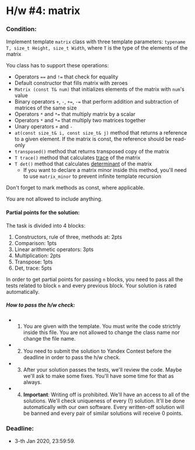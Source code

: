 # H/w #4: matrix

### Condition:
Implement template `matrix` class with three template parameters:
`typename T, size_t Height, size_t Width`, where `T` is the type of the elements
of the matrix

You class has to support these operations:
- Operators `==` and `!=` that check for equality
- Default constructor that fills matrix with zeroes
- `Matrix (const T& num)` that initializes elements of 
  the matrix with `num`'s value
- Binary operators `+`, `-`, `+=`, `-=` that perform addition and subtraction of 
  matrices of the same size
- Operators `*` and `*=` that multiply matrix by a scalar
- Operators `*` and `*=` that multiply two matrices together
- Unary operators `+` and `-`
- `at(const size_t& i, const size_t& j)` method that returns a reference 
  to a given element. If the matrix is const, the reference should be read-only
- `transposed()` method that returns transposed copy of the matrix
- `T trace()` method that calculates [trace](https://en.wikipedia.org/wiki/Trace_(linear_algebra)) 
  of the matrix
- `T det()` method that calculates [determinant](https://en.wikipedia.org/wiki/Determinant) 
  of the matrix
  - If you want to declare a matrix minor inside this method, 
    you'll need to use `matrix_minor` to prevent infinite template recursion

Don't forget to mark methods as const, where applicable.

You are not allowed to include anything.

#### Partial points for the solution:
The task is divided into 4 blocks:

1. Constructors, rule of three, methods at: 2pts
2. Comparison: 1pts
3. Linear arithmetic operators: 3pts
4. Multiplication: 2pts
5. Transpose: 1pts
6. Det, trace: 5pts

In order to get partial points for passing `n` blocks, you need to pass all the tests related to block `n` and every previous block. Your solution is rated automatically.


##### How to pass the h/w check:
+ 1) You are given with the template. You must write the code strictrly inside this file. You are not allowed to change the class name nor change the file name.
+ 2) You need to submit the solution to Yandex Contest before the deadline in order to pass the h/w check.
+ 3) After your solution passes the tests, we'll review the code. Maybe we'll ask to make some fixes. You'll have some time for that as always.
+ 4) **Important**: Writing off is prohibited. We'll have an access to all of the solutions. We'll check uniqueness of every (!) solution. It'll be done automatically with our own software. Every written-off solution will be banned and every pair of similar solutions will receive 0 points.

### Deadline:
+ 3-th Jan 2020, 23:59:59.

